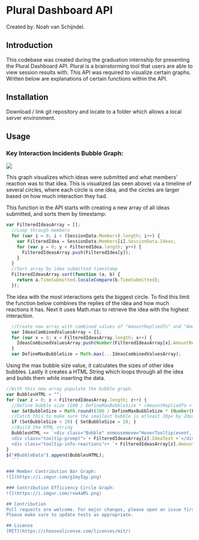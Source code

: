 # Plural Dashboard API

Created by: Noah van Schijndel.

## Introduction
This codebase was created during the graduation internship for presenting the Plural Dashboard API.
Plural is a brainstorming tool that users are able to view session results with. This API was required to visualize certain graphs.
Written below are explanations of certain functions within the API.

## Installation
Download / link git repository and locate to a folder which allows a local server environment.

## Usage
### Key Interaction Incidents Bubble Graph:
![](https://i.imgur.com/sN3Kbnl.png)

This graph visualizes which ideas were submitted and what members' reaction was to that idea. This is visualized (as seen above) via a timeline of several circles, where each circle is one idea, and the circles are larger based on how much interaction they had.

This function in the API starts with creating a new array of all ideas submitted, and sorts them by timestamp:
```javascript
var FilteredIdeasArray = [];
  //Loop through members
  for (var i = 0; i < (SessionData.Members).length; i++) {
    var FilteredIdea = SessionData.Members[i].SessionData.Ideas;
    for (var y = 0; y < FilteredIdea.length; y++) {
      FilteredIdeasArray.push(FilteredIdea[y]);
    }
  } 
  //Sort array by idea submitted timestamp
  FilteredIdeasArray.sort(function (a, b) {
    return a.TimeSubmitted.localeCompare(b.TimeSubmitted);
  });
  ```
The idea with the most interactions gets the biggest circle. To find this limit the function below combines the replies of the idea and how much reactions it has. Next it uses Math.max to retrieve the idea with the highest interaction.
```javascript
  //Create new array with combined values of "AmountRepliedTo" and "AmountReactedTo"
  var IdeasCombinedValuesArray = [];
  for (var x = 0; x < FilteredIdeasArray.length; x++) {
    IdeasCombinedValuesArray.push(Number(FilteredIdeasArray[x].AmountRepliedTo) + Number(FilteredIdeasArray[x].AmountReactedTo))
  }
  var DefineMaxBubbleSize = Math.max(...IdeasCombinedValuesArray);
  ```
  Using the max bubble size value, it calculates the sizes of other idea bubbles. Lastly it creates a HTML String which loops through all the idea and builds them while inserting the data. 
  ```javascript
//With this new array populate the bubble graph.
  var BubblesHTML = "";
  for (var z = 0; z < FilteredIdeasArray.length; z++) {
    //Define bubble size (100 / DefineMaxBubbleSize * (AmountRepliedTo + AmountReactedTo))
    var SetBubbleSize = Math.round((100 / DefineMaxBubbleSize * (Number(FilteredIdeasArray[z].AmountRepliedTo) + Number(FilteredIdeasArray[z].AmountReactedTo))));
    //Catch this to make sure the smallest bubble is atleast 20px by 20px
    if (SetBubbleSize < 20) { SetBubbleSize = 20; }
    //Build the HTML string
    BubblesHTML += `<div class="Bubble" onmousemove="HoverTooltip(event, this)" style="height:`+ SetBubbleSize +`px;width:`+ SetBubbleSize +`px;"><span class="tooltip-span">Prompt:
    <div class="tooltip-prompt">`+ FilteredIdeasArray[z].IdeaText +`</div><div class="tooltip-info-replies">• `+ FilteredIdeasArray[z].AmountRepliedTo +`</div>
    <div class="tooltip-info-reactions">• `+ FilteredIdeasArray[z].AmountReactedTo +`</div></span></div>`
  }
  $("#BubbleData").append(BubblesHTML);
    ```
	
### Member Contribution Bar Graph:
![](https://i.imgur.com/g1myIqy.png)

### Contribution Efficiency Circle Graph:
![](https://i.imgur.com/rvw4aMi.png)

## Contribution
Pull requests are welcome. For major changes, please open an issue first to discuss what you would like to change.
Please make sure to update tests as appropriate.

## License
[MIT](https://choosealicense.com/licenses/mit/)
